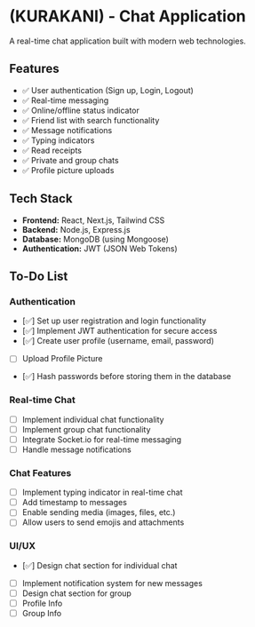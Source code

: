 # (KURAKANI) - Chat Application

A real-time chat application built with modern web technologies.

## Features

- ✅ User authentication (Sign up, Login, Logout)
- ✅ Real-time messaging
- ✅ Online/offline status indicator
- ✅ Friend list with search functionality
- ✅ Message notifications
- ✅ Typing indicators
- ✅ Read receipts
- ✅ Private and group chats
- ✅ Profile picture uploads

## Tech Stack

- **Frontend:** React, Next.js, Tailwind CSS
- **Backend:** Node.js, Express.js
- **Database:** MongoDB (using Mongoose)
- **Authentication:** JWT (JSON Web Tokens)


## To-Do List

### Authentication
- [✅] Set up user registration and login functionality
- [✅] Implement JWT authentication for secure access
- [✅] Create user profile (username, email, password)
- [  ] Upload Profile Picture
- [✅] Hash passwords before storing them in the database

### Real-time Chat
- [ ] Implement individual chat functionality
- [ ] Implement group chat functionality
- [ ] Integrate Socket.io for real-time messaging
- [ ] Handle message notifications

### Chat Features
- [ ] Implement typing indicator in real-time chat
- [ ] Add timestamp to messages
- [ ] Enable sending media (images, files, etc.)
- [ ] Allow users to send emojis and attachments

### UI/UX
- [✅] Design chat section for individual chat
- [ ] Implement notification system for new messages
- [ ] Design chat section for group
- [ ] Profile Info
- [ ] Group Info
